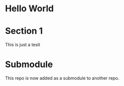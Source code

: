 # Hello World

# Section 1

This is just a tesit

# Submodule

This repo is now added as a submodule to another repo.
